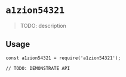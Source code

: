 # `a1zion54321`

> TODO: description

## Usage

```
const a1zion54321 = require('a1zion54321');

// TODO: DEMONSTRATE API
```
